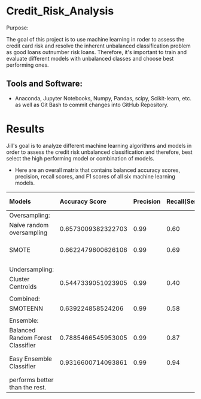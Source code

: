 # Credit_Risk_Analysis


Purpose:

The goal of this project is to use machine learning in roder to assess the credit card risk and resolve the inherent unbalanced classification problem as good loans outnumber risk loans.
Therefore, it's important to train and evaluate different models with unbalanced classes and choose best performing ones.

## Tools and Software: 
- Anaconda, Jupyter Notebooks, Numpy, Pandas, scipy, Scikit-learn, etc. as well as Git Bash to commit changes into GitHub Repository.


# Results
Jill's goal is to analyze different machine learning algorithms and models in order to assess the credit risk unbalanced classification and therefore, best select the high performing model or combination of models.<br>
- Here are an overall matrix that contains balanced accuracy scores, precision, recall scores, and F1 scores of all six machine learning models. <br>


| Models                           | Accuracy Score    | Precision |Recall(Sensitivity) | F1 score | Best Performance       |
|:---------------------------------|:------------------|:----------|:-------------------|:---------|:-----------------------|
|Oversampling:                     |                   |           |                    |          |                        | 
|Naïve random oversampling         |0.6573009382322703 |0.99       |0.60                |0.75      |                        |
|SMOTE                             |0.6622479600626106 |0.99       |0.69                |0.81      |SMOTE performs better.  |
|                                  |                   |           |                    |          |                        |
|Undersampling:                    |                   |           |                    |          |                        |
|Cluster Centroids                 |0.5447339051023905 |0.99       |0.40                |0.56      |                        |
|                                  |                   |           |                    |          |                        |
|Combined:                         |                   |           |                    |          |                        |
|SMOTEENN                          |0.639224858524206  |0.99       |0.58                |0.73      |                        |                
|                                  |                   |           |                    |          |                        |
|Ensemble:                         |                   |           |                    |          |                        |
|Balanced Random Forest Classifier |0.7885466545953005 |0.99       |0.87                |0.93      |                        |
|Easy Ensemble Classifier          |0.9316600714093861 |0.99       |0.94                |0.91      |Easy Ensemble Classifier 
performs better than the rest.|
